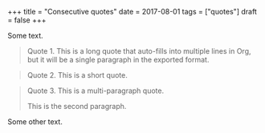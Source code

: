 +++
title = "Consecutive quotes"
date = 2017-08-01
tags = ["quotes"]
draft = false
+++

Some text.

> Quote 1. This is a long quote that auto-fills into multiple lines in
> Org, but it will be a single paragraph in the exported format.

> Quote 2. This is a short quote.

> Quote 3. This is a multi-paragraph quote.
>
> This is the second paragraph.

Some other text.

